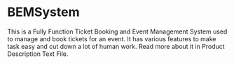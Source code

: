 # BEMSystem
This is a Fully Function Ticket Booking and Event Management System used to manage and book tickets for an event. It has various features to make task easy and cut down a lot of human work. Read more about it in Product Description Text File.
